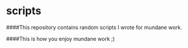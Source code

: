 # scripts
####This repository contains random scripts I wrote for mundane work.

####This is how you enjoy mundane work ;)

